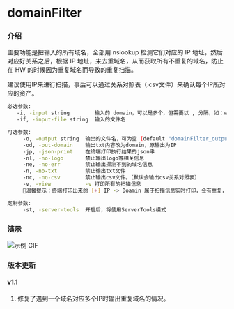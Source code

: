 # domainFilter
### 介绍
主要功能是把输入的所有域名，全部用 nslookup 检测它们对应的 IP 地址，然后对应好关系之后，根据 IP 地址，来去重域名，从而获取所有不重复的域名，防止在 HW 的时候因为重复域名而导致的重复扫描。

建议使用IP来进行扫描，事后可以通过关系对照表（.csv文件）来确认每个IP所对应的资产。

```bash
必选参数:
   -i, -input string        输入的 domain，可以是多个，但需要以 , 分隔，如：www.baidu.com,www.bing.com
   -if, -input-file string  输入的文件名

可选参数:
     -o, -output string  输出的文件名，可为空 (default "domainFilter_output_20250501_120646.txt")
     -od, -out-domain    输出txt内容改为domain，原输出为IP
     -jp, -json-print    在终端打印执行结果的json串
     -nl, -no-logo       禁止输出logo等相关信息
     -ne, -no-err        禁止输出探测不到的域名信息
     -n, -no-txt         禁止输出txt文件
     -nc, -no-csv        禁止输出csv文件。（默认会输出csv关系对照表）
     -v, -view           -v 打印所有的扫描信息
     🔔温馨提示：终端打印出来的 [+] IP -> Doamin 属于扫描信息实时打印，会有重复，去重后的结果在输出的文件中，使用去重后的数据请在输出的文件中获取

定制参数:
     -st, -server-tools  开启后，将使用ServerTools模式
```

### 演示
![示例 GIF](img/1.gif)

### 版本更新
#### v1.1  
1. 修复了遇到一个域名对应多个IP时输出重复域名的情况。